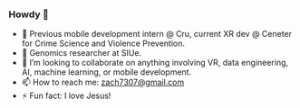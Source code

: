 ### Howdy 👋

- 🔭 Previous mobile development intern @ Cru, current XR dev @ Ceneter for Crime Science and Violence Prevention.
- 🌱 Genomics researcher at SIUe.
- 👯 I’m looking to collaborate on anything involving VR, data engineering, AI, machine learning, or mobile development.
- 📫 How to reach me: zach7307@gmail.com
- ⚡ Fun fact: I love Jesus!


